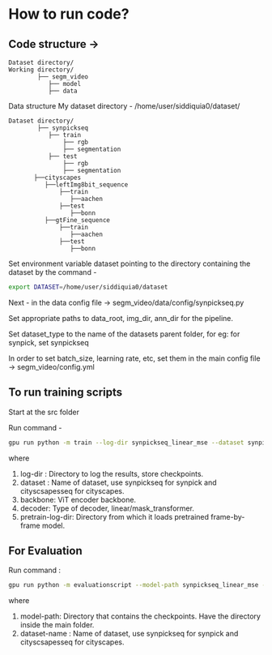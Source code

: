 # How to run code?
## Code structure -> 
```
Dataset directory/  
Working directory/
        ├── segm_video
           ├── model
           ├── data
```

Data structure
My dataset directory - /home/user/siddiquia0/dataset/
```
Dataset directory/
        ├── synpickseq
           ├── train
               ├── rgb
               ├── segmentation
           ├── test
               ├── rgb
               ├── segmentation
       ├──cityscapes
          ├──leftImg8bit_sequence
              ├──train
                 ├──aachen
              ├──test
                 ├──bonn
          ├──gtFine_sequence
              ├──train
                 ├──aachen
              ├──test
                 ├──bonn
```
Set environment variable dataset pointing to the directory containing the dataset by the command -
 ```sh
export DATASET=/home/user/siddiquia0/dataset
```
Next - in the data config file -> segm_video/data/config/synpickseq.py 

Set appropriate paths to data_root, img_dir, ann_dir for the pipeline.

Set dataset_type to the name of the datasets parent folder, for eg: for synpick, set synpickseq

In order to set batch_size, learning rate, etc, set them in the main config file -> segm_video/config.yml

## To run training scripts
Start at the src folder

Run command - 

```sh
gpu run python -m train --log-dir synpickseq_linear_mse --dataset synpickseq1 --backbone vit_tiny_patch16_384 --decoder linear --pretrain-log-dir synpick_tiny_linear
```
where
1. log-dir : Directory to log the results, store checkpoints.
2. dataset : Name of dataset, use synpickseq for synpick and cityscsapesseq for cityscapes.
3. backbone: ViT encoder backbone.
4. decoder: Type of decoder, linear/mask_transformer.
5. pretrain-log-dir: Directory from which it loads pretrained frame-by-frame model.

## For Evaluation 
Run command :
```sh
gpu run python -m evaluationscript --model-path synpickseq_linear_mse --dataset-name synpickseq1
```
where
1. model-path: Directory that contains the checkpoints. Have the directory inside the main folder.
2. dataset-name : Name of dataset, use synpickseq for synpick and cityscsapesseq for cityscapes.

